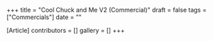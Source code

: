 +++
title = "Cool Chuck and Me V2 (Commercial)"
draft = false
tags = ["Commercials"]
date = ""

[Article]
contributors = []
gallery = []
+++